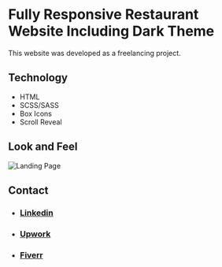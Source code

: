 # Fully Responsive Restaurant Website Including Dark Theme

This website was developed as a freelancing project.

## Technology

- HTML
- SCSS/SASS
- Box Icons
- Scroll Reveal

## Look and Feel

![Landing Page](https://i.imgur.com/G8s9FRn.png)

## Contact

- ### [Linkedin](https://www.linkedin.com/in/mutahhar-bin-muzaffar/)
- ### [Upwork](https://www.upwork.com/o/profiles/users/~01f5a00c5d3ba62efc/)
- ### [Fiverr](https://www.fiverr.com/mutahhar_bm)
